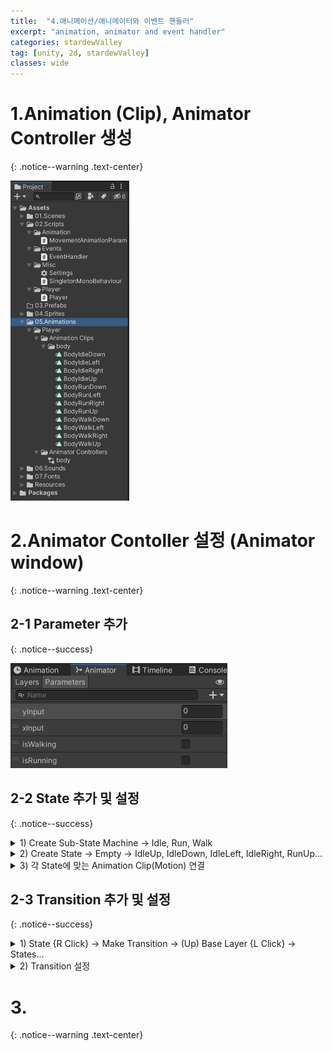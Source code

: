 ```yaml
---
title:  "4.애니메이션/애니메이터와 이벤트 핸들러"
excerpt: "animation, animator and event handler"
categories: stardewValley
tag: [unity, 2d, stardewValley]
classes: wide
---
```


# 1.Animation (Clip), Animator Controller 생성
{: .notice--warning .text-center}

<img src="/img/unity2d/stardewValley/2023-02-05-create-clips-and-controller.png" style="zoom:50%;"/>

# 2.Animator Contoller 설정 (Animator window)
{: .notice--warning .text-center}

## 2-1 Parameter 추가
{: .notice--success}

<img src="/img/unity2d/stardewValley/2023-02-05-animator-parameters.png" style="zoom:50%;"/>

## 2-2 State 추가 및 설정
{: .notice--success}

<details>
<summary>1) Create Sub-State Machine -> Idle, Run, Walk</summary>
<div markdown="1">

<img src="/img/unity2d/stardewValley/2023-02-05-animator-sub-state-machine.png"/>

</div>
</details>

<details>
<summary>2) Create State -> Empty -> IdleUp, IdleDown, IdleLeft, IdleRight, RunUp...</summary>
<div markdown="1">

<img src="/img/unity2d/stardewValley/2023-02-05-animator-state.png"/>

</div>
</details>

<details>
<summary>3) 각 State에 맞는 Animation Clip(Motion) 연결</summary>
<div markdown="1">

<img src="/img/unity2d/stardewValley/2023-02-05-animator-state-motion.png" style="zoom:50%;"/>

</div>
</details>

## 2-3 Transition 추가 및 설정
{: .notice--success}

<details>
<summary>1) State {R Click} -> Make Transition -> (Up) Base Layer {L Click} -> States...</summary>
<div markdown="1">

<img src="/img/unity2d/stardewValley/2023-02-05-animator-make-transition-1.png"/>

<img src="/img/unity2d/stardewValley/2023-02-05-animator-make-transition-2.png"/>

- Idle 의 4개의 State 마다 Run, Walk 의 8개의 State 로의 Transition 을 추가
- Run, Walk 에선 같은 방향의 Idle State 로의 동일한 Transition 을 두 개씩 추가

</div>
</details>

<details>
<summary>2) Transition 설정</summary>
<div markdown="1">

<img src="/img/unity2d/stardewValley/2023-02-05-animator-transition-edit.png" style="zoom:50%;"/>

Has Exit Time : false
<br>Transition Duration in seconds : 0
<br> Conditions :
<body>
<table border="1">
    <tr align="center">
	    <td>from Idle</td>
	    <td>Up</td>
        <td>Down</td>
        <td>Right</td>
        <td>Left</td>
    </tr>
	<tr align="center">
	    <td>to Run</td>
	    <td>isRunning : true , yInput : Greater 0.01</td>
        <td>isRunning : true , yInput : Less -0.01</td>
        <td>isRunning : true , xInput : Greater 0.01</td>
        <td>isRunning : true , xInput : Less -0.01</td>
	</tr>
	<tr align="center">
	    <td>to Walk</td>
	    <td>isWalking : true , yInput : Greater 0.01</td>
        <td>isWalking : true , yInput : Less -0.01</td>
        <td>isWalking : true , xInput : Greater 0.01</td>
        <td>isWalking : true , xInput : Less -0.01</td>
	</tr>
</table>
<table border="1">
    <tr align="center">
	    <td>to Idle</td>
	    <td>Up</td>
        <td>Down</td>
        <td>Right</td>
        <td>Left</td>
    </tr>
	<tr align="center">
	    <td>from Run</td>
	    <td>isRunning : false <br> yInput : Less 0.01</td>
        <td>isRunning : false <br> yInput : Greater -0.01</td>
        <td>isRunning : false <br> xInput : Less 0.01</td>
        <td>isRunning : false <br> xInput : Greater -0.01</td>
	</tr>
	<tr align="center">
	    <td>from Walk</td>
	    <td>isWalking : false <br> yInput : Less 0.01</td>
        <td>isWalking : false <br> yInput : Greater -0.01</td>
        <td>isWalking : false <br> xInput : Less 0.01</td>
        <td>isWalking : false <br> xInput : Greater -0.01</td>
	</tr>
</table>
</body>

</div>
</details>

# 3.
{: .notice--warning .text-center}